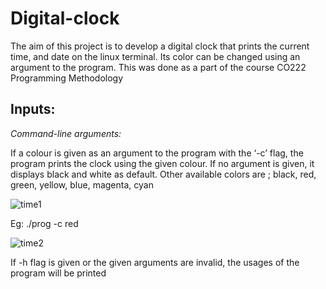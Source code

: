 # Digital-clock
The aim of this project is to develop a digital clock that prints the current time, and date on the linux terminal. Its color can be changed using an argument to the program. This was done as a part of the course CO222 Programming Methodology

## Inputs:
_Command-line arguments:_


If a colour is given as an argument to the program with the ‘-c’ flag, the program prints the clock using the given colour. If no argument is given, it displays black and white as default. Other available colors are ; black, red, green, yellow, blue, magenta, cyan


![time1](https://github.com/PiyumaliSandunika/Digital-clock/assets/73444543/30d07024-a622-41b4-89c9-d94326426a1f)

Eg: ./prog -c red


![time2](https://github.com/PiyumaliSandunika/Digital-clock/assets/73444543/ce2c94c3-6c6a-4ff1-ad42-6d6eb5664fa2)


 If -h flag is given or the given arguments are invalid, the usages of the program will be printed
